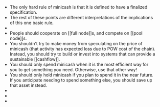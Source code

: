 - The only hard rule of minicash is that it is defined to have a finalized specification.
- The rest of these points are different interpretations of the implications of this one basic rule.
-
- People should cooperate on [[full node]]s, and compete on [[pool node]]s.
- You shouldn't try to make money from speculating on the price of minicash (that activity has expected loss due to POW cost of the chain). Instead, you should try to build or invest into systems that can provide a sustainable [[cashflow]].
- You should only spend minicash when it is the most efficient way for you to get something you need. Otherwise, use that other way!
- You should only hold minicash if you plan to spend it in the near future. If you anticipate needing to spend something else, you should save up that asset instead.
-
-
-